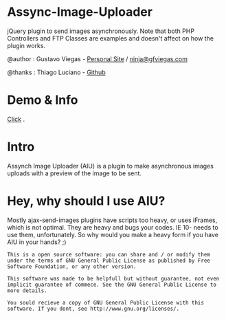   Assync-Image-Uploader
=======================================================================================================================

  jQuery plugin to send images asynchronously. Note that both PHP Controllers and FTP Classes are examples and doesn't affect on how the plugin works.

  @author : Gustavo Viegas - [Personal Site](http://www.gfviegas.com) / ninja@gfviegas.com

  @thanks : Thiago Luciano - [Github](http://github.com/tluciano)

Demo & Info
=======================================================================================================================

[Click](http://gfviegas.github.io/AIU/) .

Intro
====================================================================================

Assynch Image Uploader (AIU) is a plugin to make asynchronous images uploads with a preview of the image to be sent.

Hey, why should I use AIU?
====================================================================================
Mostly ajax-send-images plugins have scripts too heavy, or uses iFrames, which is not optimal. They are heavy and bugs your codes. IE 10- needs to use them, unfortunately.
So why would you make a heavy form if you have AIU in your hands? ;)


    This is a open source software: you can share and / or modify them under the terms of GNU General Public License as published by Free Software Foundation, or any other version.

    This software was made to be helpfull but without guarantee, not even implicit guarantee of commece. See the GNU General Public License to more details.

    You sould recieve a copy of GNU General Public License with this software. If you dont, see http://www.gnu.org/licenses/.
